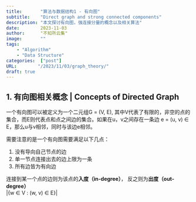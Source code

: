 ```yaml
---
title:       "算法与数据结构1 - 有向图"
subtitle:    "Direct graph and strong connected components"
description: "本文探讨有向图，强连接分量的概念以及相关算法"
date:        2023-11-03
author:      "不知所云集"
image:       ""
tags:
    - "Algorithm"
    - "Data Structure"
categories:  ["post"]
URL:        "/2023/11/03/graph_theory/"
draft: true
---
```


<!--more-->
## 1. 有向图相关概念 | Concepts of Directed Graph

一个有向图可以被定义为一个二元组G = (V, E), 其中V代表了有限的，非空的点的集合，而E则代表点和点之间边的集合。如果在u，v之间存在一条边 e = (u, v) ∈ E，那么u与v相邻，同时与该边e相邻。  
<!-- A directed graph could be define as a tuple G = (V, E), which V symbolize a  -->
需要注意的是一个有向图需要满足以下几点：
1. 没有导向自己节点的边
2. 单一节点连接出去的边上限为一条
3. 所有边皆为有向边

连接到某一个点的边则为该点的**入度（in-degree）**， 反之则为**出度（out-degree）**  
|{w ∈ V : (w, v) ∈ E}|







